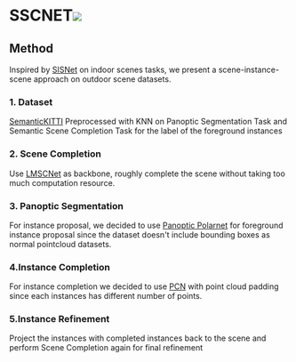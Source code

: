 # SSCNET![](https://hackmd.io/_uploads/S116TLHK2.png)


## Method
Inspired by [SISNet](https://arxiv.org/abs/2104.03640) on indoor scenes tasks, we present a scene-instance-scene approach on outdoor scene datasets.
### 1. Dataset
[SemanticKITTI](http://www.semantic-kitti.org/)
Preprocessed with KNN on Panoptic Segmentation Task and Semantic Scene Completion Task for the label of the foreground instances
### 2. Scene Completion
Use [LMSCNet](https://arxiv.org/abs/2008.10559) as backbone, roughly complete the scene without taking too much computation resource.
### 3. Panoptic Segmentation
For instance proposal, we decided to use [Panoptic Polarnet](https://arxiv.org/abs/2103.14962) for foreground instance proposal since the dataset doesn't include bounding boxes as normal pointcloud datasets.
### 4.Instance Completion
For instance completion we decided to use [PCN](https://arxiv.org/abs/1808.00671) with point cloud padding since each instances has different number of points.

### 5.Instance Refinement
Project the instances with completed instances back to the scene and perform Scene Completion again for final refinement